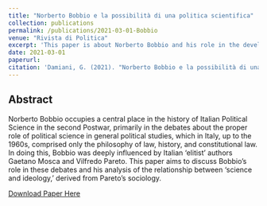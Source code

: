 ```yaml
---
title: "Norberto Bobbio e la possibilità di una politica scientifica"
collection: publications
permalink: /publications/2021-03-01-Bobbio
venue: "Rivista di Politica"
excerpt: 'This paper is about Norberto Bobbio and his role in the development of Political Science in Italy.'
date: 2021-03-01
paperurl:
citation: 'Damiani, G. (2021). "Norberto Bobbio e la possibilità di una politica scientifica." <i>Rivista di Politica</i>. 2021(1).'
---
```


## Abstract
Norberto Bobbio occupies a central place in the history of Italian Political Science in the second Postwar, primarily in the debates about the proper role of political science in general political studies, which in Italy, up to the 1960s, comprised only the philosophy of law, history, and constitutional law. In doing this, Bobbio was deeply influenced by Italian ‘elitist’ authors Gaetano Mosca and Vilfredo Pareto. This paper aims to discuss Bobbio’s role in these debates and his analysis of the relationship between ‘science and ideology,’ derived from Pareto’s sociology.

[Download Paper Here](http://gianludam.github.io/files/DAMIANIBobbio.pdf)

